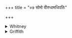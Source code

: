 +++
title = "०७ सोमो वीरुधामधिपतिः"

+++

<details><summary>Whitney</summary>

### Translation
7. Soma is overlord of plants; let him favor etc. etc.

### Notes
In Ppp. (14) Soma is overlord of milks (*payasām*); in TS. and śśS., of  
herbs.
</details>

<details><summary>Griffith</summary>

May, Soma, Lord of plants and herbs, protect me.
</details>
